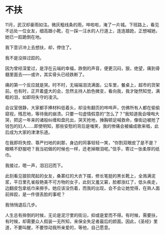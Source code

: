 # 不扶

11月，武汉却豪雨如注。微灰粗线条的雨，哗啦啦，淹了一片城。下班路上，看见不远处一位女友，细高跟小靴，在一踩一汪水的人行道上，连连踉跄，正想喊她，她已一跤跪倒在地。 

我下意识冲上去想扶，却，停住了。 

我不是没摔过跤的。 

因为曾经深爱过，是浮在云端的幸福，跌倒的声音，便更沉闷，狠，绝望，痛到骨髓里面去——或许，其实骨头已经跌断了。 

痛的第一个反应就是哭。时不时，无端端泪流满面，公车里，餐桌上，超市的货架前。也有时，正开着盛大的会，忽然主持人脸色微变，看向我，我才陡然知觉，满眶的泪，如即将失守的凌汛。 

会议室很静，大家都手捧材料低着头，却没有翻页的哗哗声，仿佛所有人都在偷偷窥视，残忍地，等待我的崩溃。只要一句虚情假意的“怎么了？”我知道我会嚎啕大哭，把这一年来的诸般纠缠和盘托出，哭天抢地，捶胸顿足喊救命，像街边被抢了钱包的妇人……即使明知，那些安慰的背后是嗤笑，我的惨痛会被编成歌来唱，此后成为大家的津津乐道。 

在我即将失控、尊严扫地的刹那，身边的同事轻轻一笑，“你割双眼皮了是不是？眼睛不舒服吧？我当初做的时候也一样，还老掉眼泪呢。”信手，寄过一张柔厚的纸巾。 

我接过，嗯一声，泪汩汩而下。 

此刻看见狼狈爬起的女友，桑葚红的大衣下摆，修长笔挺的黑长靴上，全溅满泥浆，平日里孔雀般艳美不可方物的女子，此刻又羞又窘，脸都涨红了，低头疾走，边翻皮包拿纸巾来擦手。她应该没伤着，而我的出现，会不会让她觉得，在熟人面前摔跤，是一件很丢脸的事呢？ 

我悄悄退后几步。 

人生总有摔倒的时候，无论是泥泞里的街沿，抑或是爱而不得。有时候，需要扶，有时候，却需要众人假装一无所知，来保全失足者最后的颜面。因此，《圣经》里道，不要叫醒，不要惊动我所亲爱的，等他，自己愿意。
 